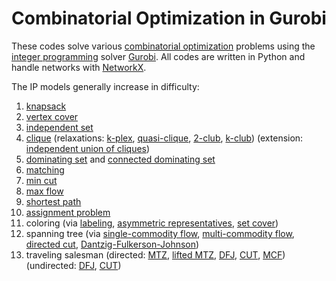 # Combinatorial Optimization in Gurobi

These codes solve various [combinatorial optimization](https://en.wikipedia.org/wiki/Combinatorial_optimization) problems using the [integer programming](https://en.wikipedia.org/wiki/Integer_programming) solver [Gurobi](https://en.wikipedia.org/wiki/Gurobi). All codes are written in Python and handle networks with [NetworkX](https://en.wikipedia.org/wiki/NetworkX).

The IP models generally increase in difficulty:
1. [knapsack](https://github.com/AustinLBuchanan/Combinatorial-Optimization-in-Gurobi/blob/main/knapsack.ipynb)
2. [vertex cover](https://github.com/AustinLBuchanan/Combinatorial-Optimization-in-Gurobi/blob/main/vertex-cover.ipynb)
3. [independent set](https://github.com/AustinLBuchanan/Combinatorial-Optimization-in-Gurobi/blob/main/independent-set.ipynb)
4. [clique](https://github.com/AustinLBuchanan/Combinatorial-Optimization-in-Gurobi/blob/main/clique.ipynb) (relaxations: [k-plex](https://github.com/AustinLBuchanan/Combinatorial-Optimization-in-Gurobi/blob/main/k-plex.ipynb), [quasi-clique](https://github.com/AustinLBuchanan/Combinatorial-Optimization-in-Gurobi/blob/main/quasi-clique.ipynb), [2-club](https://github.com/AustinLBuchanan/Combinatorial-Optimization-in-Gurobi/blob/main/2-club.ipynb), [k-club](https://github.com/AustinLBuchanan/Combinatorial-Optimization-in-Gurobi/blob/main/k-club.ipynb)) (extension: [independent union of cliques](https://github.com/AustinLBuchanan/Combinatorial-Optimization-in-Gurobi/blob/main/independent-union-of-cliques.ipynb))
5. [dominating set](https://github.com/AustinLBuchanan/Combinatorial-Optimization-in-Gurobi/blob/main/dominating-set.ipynb) and [connected dominating set](https://github.com/AustinLBuchanan/Combinatorial-Optimization-in-Gurobi/blob/main/connected-dominating-set.ipynb)
6. [matching](https://github.com/AustinLBuchanan/Combinatorial-Optimization-in-Gurobi/blob/main/matching.ipynb)
7. [min cut](https://github.com/AustinLBuchanan/Combinatorial-Optimization-in-Gurobi/blob/main/min-cut.ipynb)
8. [max flow](https://github.com/AustinLBuchanan/Combinatorial-Optimization-in-Gurobi/blob/main/max-flow.ipynb)
9. [shortest path](https://github.com/AustinLBuchanan/Combinatorial-Optimization-in-Gurobi/blob/main/shortest-path.ipynb)
10. [assignment problem](https://github.com/AustinLBuchanan/Combinatorial-Optimization-in-Gurobi/blob/main/assignment.ipynb)
11. coloring (via [labeling](https://github.com/AustinLBuchanan/Combinatorial-Optimization-in-Gurobi/blob/main/coloring-via-labeling.ipynb), [asymmetric representatives](https://github.com/AustinLBuchanan/Combinatorial-Optimization-in-Gurobi/blob/main/coloring-via-asymmetric-representatives.ipynb), [set cover](https://github.com/AustinLBuchanan/Combinatorial-Optimization-in-Gurobi/blob/main/coloring-via-set-cover.ipynb))
12. spanning tree (via [single-commodity flow](https://github.com/AustinLBuchanan/Combinatorial-Optimization-in-Gurobi/blob/main/spanning-tree-via-scf.ipynb), [multi-commodity flow](https://github.com/AustinLBuchanan/Combinatorial-Optimization-in-Gurobi/blob/main/spanning-tree-via-mcf.ipynb), [directed cut](https://github.com/AustinLBuchanan/Combinatorial-Optimization-in-Gurobi/blob/main/spanning-tree-via-directed-cut.ipynb), [Dantzig-Fulkerson-Johnson](https://github.com/AustinLBuchanan/Combinatorial-Optimization-in-Gurobi/blob/main/spanning-tree-via-DFJ.ipynb))
13. traveling salesman (directed: [MTZ](https://github.com/AustinLBuchanan/Combinatorial-Optimization-in-Gurobi/blob/main/traveling-salesman-via-MTZ.ipynb), [lifted MTZ](https://github.com/AustinLBuchanan/Combinatorial-Optimization-in-Gurobi/blob/main/traveling-salesman-via-lifted-MTZ.ipynb), [DFJ](https://github.com/AustinLBuchanan/Combinatorial-Optimization-in-Gurobi/blob/main/traveling-salesman-via-DFJ.ipynb), [CUT](https://github.com/AustinLBuchanan/Combinatorial-Optimization-in-Gurobi/blob/main/traveling-salesman-via-directed-cut.ipynb), [MCF](https://github.com/AustinLBuchanan/Combinatorial-Optimization-in-Gurobi/blob/main/traveling-salesman-via-MCF.ipynb)) (undirected: [DFJ](https://github.com/AustinLBuchanan/Combinatorial-Optimization-in-Gurobi/blob/main/traveling-salesman-via-symmetric-DFJ.ipynb), [CUT](https://github.com/AustinLBuchanan/Combinatorial-Optimization-in-Gurobi/blob/main/traveling-salesman-via-symmetric-cut.ipynb))

